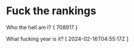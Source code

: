 # Fuck the rankings

Who the hell am I?
{ 708917 }

What fucking year is it?
[ 2024-02-16T04:55:17Z ]
